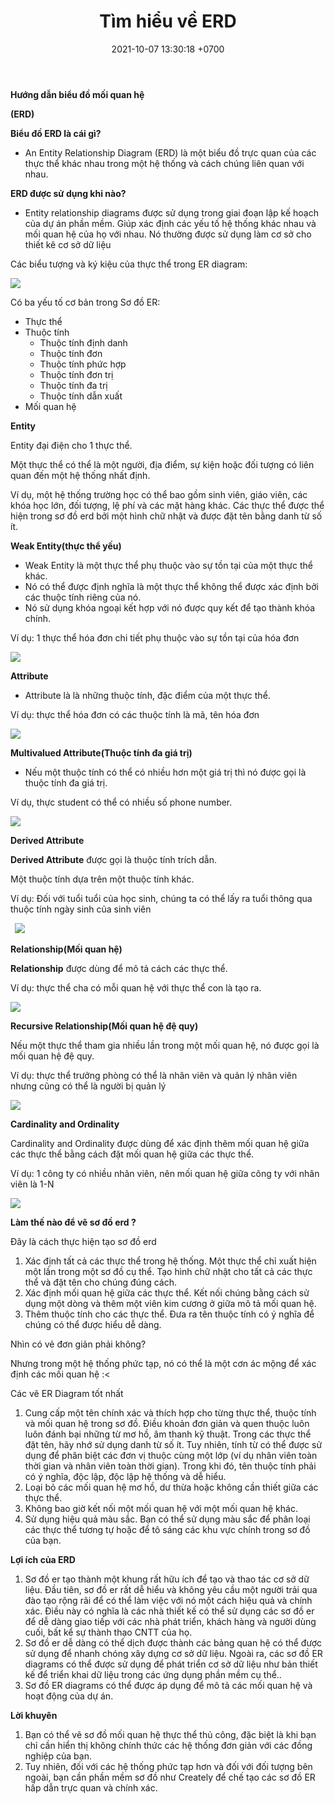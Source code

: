 ﻿---
layout: post
title:  "Tìm hiểu về ERD"
date:   2021-10-07 13:30:18 +0700
categories: jekyll update
---


**Hướng dẫn biểu đồ mối quan hệ** 

**(ERD)**

**Biểu đồ ERD là cái gì?**

- An Entity Relationship Diagram (ERD) là một biểu đồ trực quan của các thực thể khác nhau trong một hệ thống và cách chúng liên quan với nhau.

**ERD được sử dụng khi nào?**

- Entity relationship diagrams được sử dụng trong giai đoạn lập kế hoạch của dự án phần mềm. Giúp xác định các yếu tố hệ thống khác nhau và mối quan hệ của họ với nhau. Nó thường được sử dụng làm cơ sở cho thiết kê cơ sở dữ liệu

Các biểu tượng và ký kiệu của thực thể trong ER diagram:

![](https://raw.githubusercontent.com/QuocDang0704/QuocDang0704.github.io/master/docs/_posts/ERD/Aspose.Words.0fd2b075-d5af-43b4-8677-4af9a90fd446.001.png)

Có ba yếu tố cơ bản trong Sơ đồ ER: 

- Thực thể
- Thuộc tính
  - Thuộc tính định danh
  - Thuộc tính đơn
  - Thuộc tính phức hợp
  - Thuộc tính đơn trị 
  - Thuộc tính đa trị
  - Thuộc tính dẫn xuất
- Mối quan hệ     

**Entity**

Entity đại điện cho 1 thực thể. 

Một thực thể có thể là một người, địa điểm, sự kiện hoặc đối tượng có liên quan đến một hệ thống nhất định. 

Ví dụ, một hệ thống trường học có thể bao gồm sinh viên, giáo viên, các khóa học lớn, đối tượng, lệ phí và các mặt hàng khác. Các thực thể được thể hiện trong sơ đồ erd bởi một hình chữ nhật và được đặt tên bằng danh từ số ít.

**Weak Entity(thực thể yếu)**

- Weak Entity là một thực thể phụ thuộc vào sự tồn tại của một thực thể khác. 
- Nó có thể được định nghĩa là một thực thể không thể được xác định bởi các thuộc tính riêng của nó. 
- Nó sử dụng khóa ngoại kết hợp với nó được quy kết để tạo thành khóa chính. 

Ví dụ: 1 thực thể hóa đơn chi tiết phụ thuộc vào sự tồn tại của hóa đơn

![](https://raw.githubusercontent.com/QuocDang0704/QuocDang0704.github.io/master/docs/_posts/ERD/Aspose.Words.0fd2b075-d5af-43b4-8677-4af9a90fd446.002.png)

**Attribute**

- Attribute là là những thuộc tính, đặc điểm của một thực thể.



Ví dụ: thực thể hóa đơn có các thuộc tính là mã, tên hóa đơn

![](https://raw.githubusercontent.com/QuocDang0704/QuocDang0704.github.io/master/docs/_posts/ERD/Aspose.Words.0fd2b075-d5af-43b4-8677-4af9a90fd446.003.png)

**Multivalued Attribute(Thuộc tính đa giá trị)**

- Nếu một thuộc tính có thể có nhiều hơn một giá trị thì nó được gọi là thuộc tính đa giá trị. 

Ví dụ, thực student có thể có nhiều số phone number.

![](https://raw.githubusercontent.com/QuocDang0704/QuocDang0704.github.io/master/docs/_posts/ERD/Aspose.Words.0fd2b075-d5af-43b4-8677-4af9a90fd446.004.png)

**Derived Attribute**

**Derived Attribute** được gọi là thuộc tính trích dẫn.

Một thuộc tính dựa trên một thuộc tính khác. 

Ví dụ: Đối với tuổi tuổi của học sinh, chúng ta có thể lấy ra tuổi thông qua thuộc tính ngày sinh của sinh viên

` `![](https://raw.githubusercontent.com/QuocDang0704/QuocDang0704.github.io/master/docs/_posts/ERD/Aspose.Words.0fd2b075-d5af-43b4-8677-4af9a90fd446.005.png)

**Relationship(Mối quan hệ)**

**Relationship**  được dùng để mô tả cách các thực thể.

Ví dụ: thực thể cha có mỗi quan hệ với thực thể con là tạo ra.

![](https://raw.githubusercontent.com/QuocDang0704/QuocDang0704.github.io/master/docs/_posts/ERD/Aspose.Words.0fd2b075-d5af-43b4-8677-4af9a90fd446.006.png)

**Recursive Relationship(Mối quan hệ đệ quy)**

Nếu một thực thể tham gia nhiều lần trong một mối quan hệ, nó được gọi là mối quan hệ đệ quy. 

Ví dụ: thực thể trưởng phòng có thể là nhân viên và quản lý  nhân viên nhưng cũng có thể là người bị quản lý

![](https://raw.githubusercontent.com/QuocDang0704/QuocDang0704.github.io/master/docs/_posts/ERD/Aspose.Words.0fd2b075-d5af-43b4-8677-4af9a90fd446.007.png)

**Cardinality and Ordinality**

Cardinality and Ordinality được dùng để xác định thêm mối quan hệ giữa các thực thể bằng cách đặt mối quan hệ giữa các thực thể. 

Ví dụ: 1 công ty có nhiều nhân viên, nên mối quan hệ giữa công ty với nhân viên là 1-N

![](https://raw.githubusercontent.com/QuocDang0704/QuocDang0704.github.io/master/docs/_posts/ERD/Aspose.Words.0fd2b075-d5af-43b4-8677-4af9a90fd446.008.png)

**Làm thế nào để vẽ sơ đồ erd ?**

Đây là  cách thực hiện tạo sơ đồ erd

1. Xác định tất cả các thực thể trong hệ thống. Một thực thể chỉ xuất hiện một lần trong một sơ đồ cụ thể. Tạo hình chữ nhật cho tất cả các thực thể và đặt tên cho chúng đúng cách. 
1. Xác định mối quan hệ giữa các thực thể. Kết nối chúng bằng cách sử dụng một dòng và thêm một viên kim cương ở giữa mô tả mối quan hệ. 
1. Thêm thuộc tính cho các thực thể. Đưa ra tên thuộc tính có ý nghĩa để chúng có thể được hiểu dễ dàng.

Nhìn có vẻ đơn giản phải không? 

Nhưng trong một hệ thống phức tạp, nó có thể là một cơn ác mộng để xác định các mối quan hệ :<

Các vẽ ER Diagram tốt nhất

1. Cung cấp một tên chính xác và thích hợp cho từng thực thể, thuộc tính và mối quan hệ trong sơ đồ. Điều khoản đơn giản và quen thuộc luôn luôn đánh bại những từ mơ hồ, âm thanh kỹ thuật. Trong các thực thể đặt tên, hãy nhớ sử dụng danh từ số ít. Tuy nhiên, tính từ có thể được sử dụng để phân biệt các đơn vị thuộc cùng một lớp (ví dụ nhân viên toàn thời gian và nhân viên toàn thời gian). Trong khi đó, tên thuộc tính phải có ý nghĩa, độc lập, độc lập hệ thống và dễ hiểu.
1. Loại bỏ các mối quan hệ mơ hồ, dư thừa hoặc không cần thiết giữa các thực thể.
1. Không bao giờ kết nối một mối quan hệ với một mối quan hệ khác.
1. Sử dụng hiệu quả màu sắc. Bạn có thể sử dụng màu sắc để phân loại các thực thể tương tự hoặc để tô sáng các khu vực chính trong sơ đồ của bạn.

**Lợi ích của ERD**

1. Sơ đồ er tạo thành một khung rất hữu ích để tạo và thao tác cơ sở dữ liệu. Đầu tiên, sơ đồ er rất dễ hiểu và không yêu cầu một người trải qua đào tạo rộng rãi để có thể làm việc với nó một cách hiệu quả và chính xác. Điều này có nghĩa là các nhà thiết kế có thể sử dụng các sơ đồ er để dễ dàng giao tiếp với các nhà phát triển, khách hàng và người dùng cuối, bất kể sự thành thạo CNTT của họ.
1. Sơ đồ er dễ dàng có thể dịch được thành các bảng quan hệ có thể được sử dụng để nhanh chóng xây dựng cơ sở dữ liệu. Ngoài ra, các sơ đồ ER diagrams có thể được sử dụng để phát triển cơ sở dữ liệu như bản thiết kế để triển khai dữ liệu trong các ứng dụng phần mềm cụ thể..
1. Sơ đồ ER diagrams có thể được áp dụng để mô tả các mối quan hệ và hoạt động của dự án.

**Lời khuyên**

1. Bạn có thể vẽ sơ đồ mối quan hệ thực thể thủ công, đặc biệt là khi bạn chỉ cần hiển thị không chính thức các hệ thống đơn giản với các đồng nghiệp của bạn. 
1. Tuy nhiên, đối với các hệ thống phức tạp hơn và đối với đối tượng bên ngoài, bạn cần phần mềm sơ đồ như Creately để chế tạo các sơ đồ ER hấp dẫn trực quan và chính xác. 

